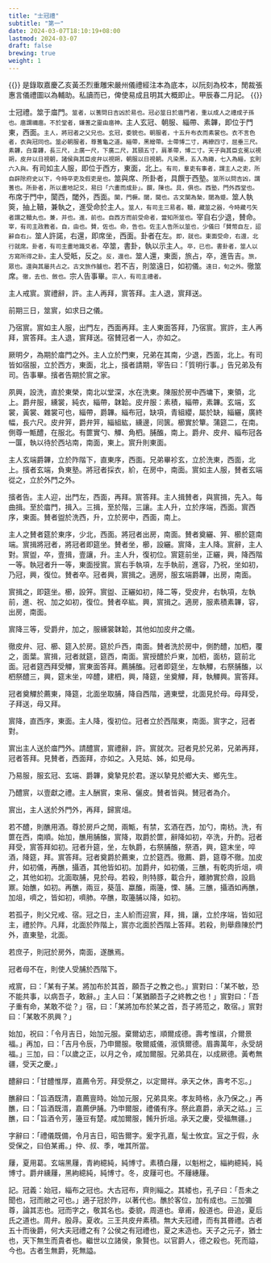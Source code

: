 ```yaml
---
title: "士冠禮"
subtitle: "第一"
date: 2024-03-07T18:10:19+08:00
lastmod: 2024-03-07
draft: false
brewing: true
weight: 1
---
```


{{<alert primary>}}
是錄取嘉慶乙亥黃丕烈重雕宋嚴州儀禮經注本為底本，以阮刻為校本，閒裁張惠言儀禮圖以為輔助。私讀而已，俾使易成且明其大概即止。甲辰春二月記。
{{</alert>}}

士冠禮。筮于庿門。<small>筮者，以蓍問日吉凶於易也。冠必筮日於庿門者，重以成人之禮成子孫也。庿謂禰庿。不於堂者，嫌蓍之靈由庿神。</small>主人玄冠、朝服、緇帶、素韠，即位于門東，西面。<small>主人，將冠者之父兄也。玄冠，委貌也。朝服者，十五升布衣而素裳也。衣不言色者，衣與冠同也。筮必朝服者，尊蓍龜之道。緇帶，黑繒帶。士帶博二寸，再繚四寸，屈垂三尺。素韠，白韋韠，長三尺，上廣一尺，下廣二尺，其頸五寸，肩革帶，博二寸。天子與其臣玄冕以視朔，皮弁以日視朝，諸侯與其臣皮弁以視朔，朝服以日視朝。凡染黑，五入為緅，七入為緇，玄則六入與。</small>有司如主人服，即位于西方，東面，北上。<small>有司，羣吏有事者，謂主人之吏，所自辟除府史以下，今時卒吏及假吏是也。</small>筮與席、所卦者，具饌于西塾。<small>筮所以問吉凶，謂蓍也。所卦者，所以畫地記爻，易曰「六畫而成卦」。饌，陳也。具，俱也。西塾，門外西堂也。</small>布席于門中，闑西，閾外，西面。<small>闑，門橛。閾，閫也。古文闑為槷，閾為蹙。</small>筮人執筴，抽上韇，兼執之，進受命於主人。<small>筮人，有司主三易者。韇，藏筮之器，今時藏弓矢者謂之韇丸也。兼，并也。進，前也。自西方而前受命者，當知所筮也。</small>宰自右少退，賛命。<small>宰，有司主政教者。自，由也。賛，佐也。命，告也。佐主人告所以筮也，少儀曰「賛幣自左，詔辭自右」。</small>筮人許諾，右還，即席坐，西面。卦者在左。<small>即，就也。東面受命，右還，北行就席。卦者，有司主畫地識爻者。</small>卒筮，書卦，執以示主人。<small>卒，已也。書卦者，筮人以方寫所得之卦。</small>主人受眡，反之。<small>反，還也。</small>筮人還，東面，旅占，卒，進告吉。<small>旅，眾也。還與其屬共占之。古文旅作臚也。</small>若不吉，則筮遠日，如初儀。<small>遠日，旬之外。</small>徹筮席。<small>徹，去也、斂也。</small>宗人告事畢。<small>宗人，有司主禮者。</small>

主人戒賔。賔禮辭，許。主人再拜，賔答拜。主人退，賔拜送。<small></small>

前期三日，筮賔，如求日之儀。

乃宿賔。賔如主人服，出門左，西面再拜。主人東面答拜，乃宿賔。賔許，主人再拜，賔答拜。主人退，賔拜送。宿賛冠者一人，亦如之。

厥明夕，為期於庿門之外。主人立於門東，兄弟在其南，少退，西面，北上。有司皆如宿服，立於西方，東面，北上，擯者請期，宰告曰：「質明行事。」告兄弟及有司。告事畢。擯者告期於賔之家。

夙興，設洗，直於東榮，南北以堂深，水在洗東。陳服於房中西墉下，東領，北上。爵弁服，纁裳，純衣，緇帶，韎韐。皮弁服：素積，緇帶，素韠。玄端，玄裳，黃裳、雜裳可也，緇帶，爵韠。緇布冠，缺項，青組纓，屬於缺，緇纚，廣終幅，長六尺。皮弁笄，爵弁笄，緇組紘，纁邊，同篋。櫛實於簞。蒲筵二，在南。側尊一甒醴，在服北。有篚實勺、觶、角柶。脯醢，南上。爵弁、皮弁、緇布冠各一匴，執以待於西坫南，南面，東上。賔升則東面。

主人玄端爵韠，立於阼階下，直東序，西面。兄弟畢袗玄，立於洗東，西面，北上。擯者玄端，負東塾。將冠者採衣，紒，在房中，南面。賔如主人服，賛者玄端從之，立於外門之外。

擯者告。主人迎，出門左，西面，再拜。賔答拜。主人揖賛者，與賔揖，先入。每曲揖。至於庿門，揖入。三揖，至於階，三讓。主人升，立於序端，西面。賔西序，東面。賛者盥於洗西，升，立於房中，西面，南上。

主人之賛者筵於東序，少北，西面。將冠者出房，南面。賛者奠纚、笄、櫛於筵南端。賔揖將冠者，將冠者即筵坐。賛者坐，櫛，設纚。賔降，主人降。賔辭，主人對。賔盥，卒，壹揖，壹讓，升。主人升，復初位。賔筵前坐，正纚，興，降西階一等。執冠者升一等，東面授賔。賔右手執項，左手執前，進容，乃祝，坐如初，乃冠，興，復位。賛者卒。冠者興，賔揖之。適房，服玄端爵韠，出房，南面。

賔揖之，即筵坐。櫛，設笄。賔盥、正纚如初，降二等，受皮弁，右執項，左執前，進、祝、加之如初，復位。賛者卒紘。興，賔揖之。適房，服素積素韠，容，出房，南面。

賔降三等，受爵弁，加之，服纁裳韎韐，其他如加皮弁之儀。

徹皮弁、冠、櫛、筵入於房。筵於戶西，南面。賛者洗於房中，側酌醴，加柶，覆之，面葉。賔揖，冠者就筵，筵西，南面。賔授醴於戶東，加柶，面枋，筵前北面。冠者筵西拜受觶，賔東面答拜。薦脯醢。冠者即筵坐，左執觶，右祭脯醢，以柶祭醴三，興，筵末坐，啐醴，建柶，興，降筵，坐奠觶，拜，執觶興。賔答拜。

冠者奠觶於薦東，降筵，北面坐取脯，降自西階，適東壁，北面見於母。母拜受，子拜送，母又拜。

賔降，直西序，東面。主人降，復初位。冠者立於西階東，南面。賔字之，冠者對。

賔出主人送於庿門外。請醴賔，賔禮辭，許。賔就次。冠者見於兄弟，兄弟再拜，冠者答拜。見賛者，西面拜，亦如之。入見姑、姊，如見母。

乃易服，服玄冠、玄端、爵韠，奠摯見於君。遂以摯見於鄉大夫、鄉先生。

乃醴賔，以壹獻之禮。主人酬賔，束帛、儷皮。賛者皆與。賛冠者為介。

賔出，主人送於外門外，再拜，歸賔俎。

若不醴，則醮用酒。尊於房戶之閒，兩甒，有禁，玄酒在西，加勺，南枋。洗，有篚在西，南順。始加，醮用脯醢，賔降，取爵於篚，辭降如初，卒洗，升酌。冠者拜受，賔答拜如初。冠者升筵，坐，左執爵，右祭脯醢，祭酒，興，筵末坐，啐酒，降筵，拜。賔答拜。冠者奠爵於薦東，立於筵西。徹薦、爵，筵尊不徹。加皮弁，如初儀，再醮，攝酒，其他皆如初。加爵弁，如初儀，三醮，有乾肉折俎，嚌之，其他如初。北面取脯，見於母。若殺，則特豚，載合升，離肺實於鼎，設扃鼏。始醮，如初。再醮，兩豆，葵菹、蠃醢，兩籩，慄、脯。三醮，攝酒如再醮，加俎，嚌之，皆如初，嚌肺。卒醮，取籩脯以降，如初。

若孤子，則父兄戒、宿。冠之日，主人紒而迎賔，拜，揖，讓，立於序端，皆如冠主，禮於阼。凡拜，北面於阼階上，賔亦北面於西階上答拜。若殺，則舉鼎陳於門外，直東塾，北面。

若庶子，則冠於房外，南面，遂醮焉。

冠者母不在，則使人受脯於西階下。

戒賔，曰：「某有子某。將加布於其首，願吾子之教之也。」賔對曰：「某不敏，恐不能共事，以病吾子，敢辭。」主人曰：「某猶願吾子之終教之也！」賔對曰：「吾子重有命，某敢不從？」宿，曰：「某將加布於某之首，吾子將蒞之，敢宿。」賔對曰：「某敢不夙興？」

始加，祝曰：「令月吉日，始加元服。棄爾幼志，順爾成德。壽考惟祺，介爾景福。」再加，曰：「吉月令辰，乃申爾服。敬爾威儀，淑慎爾德。眉壽萬年，永受胡福。」三加，曰：「以歲之正，以月之令，咸加爾服。兄弟具在，以成厥德。黃耇無疆，受天之慶。」

醴辭曰：「甘醴惟厚，嘉薦令芳。拜受祭之，以定爾祥。承天之休，壽考不忘。」

醮辭曰：「旨酒既清，嘉薦亶時。始加元服，兄弟具來。孝友時格，永乃保之。」再醮，曰：「旨酒既湑，嘉薦伊脯。乃申爾服，禮儀有序。祭此嘉爵，承天之祜。」三醮，曰：「旨酒令芳，籩豆有楚。咸加爾服，餚升折俎。承天之慶，受福無疆。」

字辭曰：「禮儀既備，令月吉日，昭告爾字。爰字孔嘉，髦士攸宜。冝之于假，永受保之，曰伯某甫。」仲、叔、季，唯其所當。

屨，夏用葛。玄端黑屨，青絇繶純，純博寸。素積白屨，以魁柎之，緇絇繶純，純博寸。爵弁纁屨，黑絇繶純，純博寸。冬，皮屨可也。不屨繐屨。

記。冠義：始冠，緇布之冠也。大古冠布，齊則緇之。其緌也，孔子曰：「吾未之聞也，冠而敝之可也。」適子冠於阼，以著代也。醮於客位，加有成也。三加彌尊，論其志也。冠而字之，敬其名也。委貌，周道也。章甫，殷道也。毌追，夏后氏之道也。周弁。殷冔。夏收。三王共皮弁素積。無大夫冠禮，而有其昬禮。古者五十而後爵，何大夫冠禮之有？公侯之有冠禮也，夏之末造也。天子之元子，猶士也，天下無生而貴者也。繼世以立諸侯，象賢也。以官爵人，德之殺也。死而謚，今也。古者生無爵，死無謚。